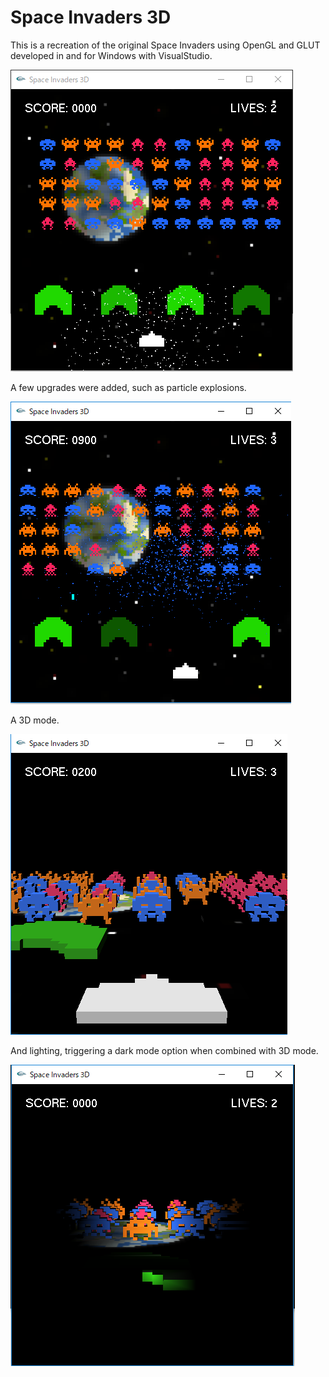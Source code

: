# Space Invaders 3D

This is a recreation of the original Space Invaders using OpenGL and GLUT developed in and for Windows with VisualStudio.

![Typical Space Invaders top-down view](images/default_view.PNG)

A few upgrades were added, such as particle explosions.

![With explosions!](images/particle_explosion.PNG)

A 3D mode.

![3D!](images/3d_view.PNG)

And lighting, triggering a dark mode option when combined with 3D mode.

![Dark mode!](images/light_view.PNG)
